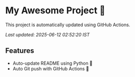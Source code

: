 # My Awesome Project 🚀

This project is automatically updated using GitHub Actions.

_Last updated: 2025-06-12 02:52:20 IST_

## Features
- Auto-update README using Python 🐍
- Auto Git push with GitHub Actions 🤖

